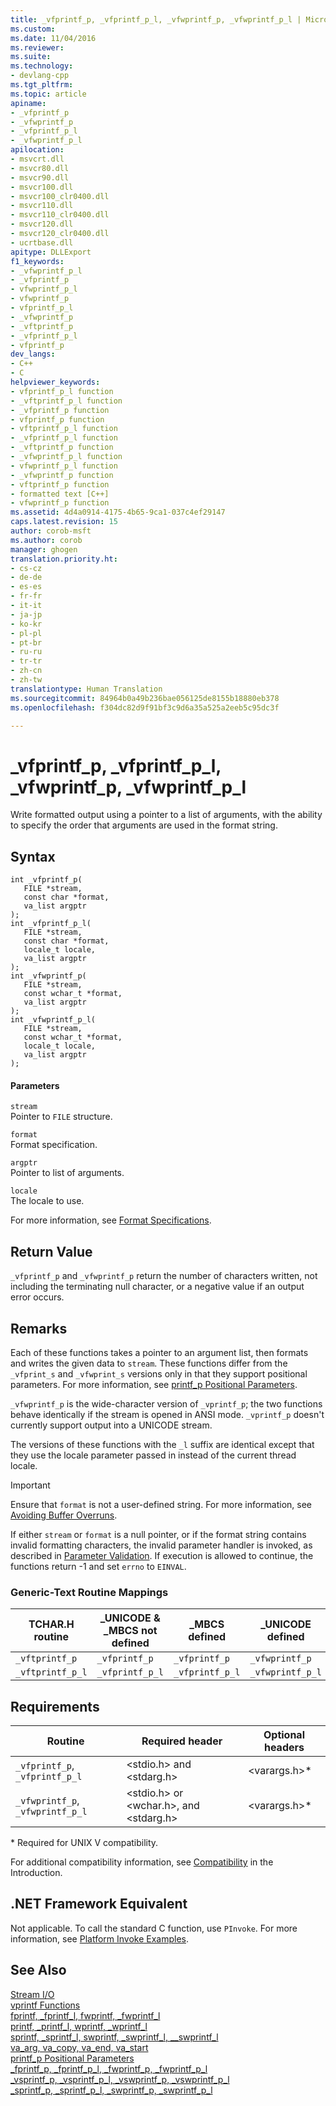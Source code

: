 ```yaml
---
title: _vfprintf_p, _vfprintf_p_l, _vfwprintf_p, _vfwprintf_p_l | Microsoft Docs
ms.custom: 
ms.date: 11/04/2016
ms.reviewer: 
ms.suite: 
ms.technology:
- devlang-cpp
ms.tgt_pltfrm: 
ms.topic: article
apiname:
- _vfprintf_p
- _vfwprintf_p
- _vfprintf_p_l
- _vfwprintf_p_l
apilocation:
- msvcrt.dll
- msvcr80.dll
- msvcr90.dll
- msvcr100.dll
- msvcr100_clr0400.dll
- msvcr110.dll
- msvcr110_clr0400.dll
- msvcr120.dll
- msvcr120_clr0400.dll
- ucrtbase.dll
apitype: DLLExport
f1_keywords:
- _vfwprintf_p_l
- _vfprintf_p
- vfwprintf_p_l
- vfwprintf_p
- vfprintf_p_l
- _vfwprintf_p
- _vftprintf_p
- _vfprintf_p_l
- vfprintf_p
dev_langs:
- C++
- C
helpviewer_keywords:
- vfprintf_p_l function
- _vftprintf_p_l function
- _vfprintf_p function
- vfprintf_p function
- vftprintf_p_l function
- _vfprintf_p_l function
- _vftprintf_p function
- _vfwprintf_p_l function
- vfwprintf_p_l function
- _vfwprintf_p function
- vftprintf_p function
- formatted text [C++]
- vfwprintf_p function
ms.assetid: 4d4a0914-4175-4b65-9ca1-037c4ef29147
caps.latest.revision: 15
author: corob-msft
ms.author: corob
manager: ghogen
translation.priority.ht:
- cs-cz
- de-de
- es-es
- fr-fr
- it-it
- ja-jp
- ko-kr
- pl-pl
- pt-br
- ru-ru
- tr-tr
- zh-cn
- zh-tw
translationtype: Human Translation
ms.sourcegitcommit: 84964b0a49b236bae056125de8155b18880eb378
ms.openlocfilehash: f304dc82d9f91bf3c9d6a35a525a2eeb5c95dc3f

---
```

# _vfprintf_p, _vfprintf_p_l, _vfwprintf_p, _vfwprintf_p_l
Write formatted output using a pointer to a list of arguments, with the ability to specify the order that arguments are used in the format string.  
  
## Syntax  
  
```  
int _vfprintf_p(  
   FILE *stream,  
   const char *format,  
   va_list argptr   
);  
int _vfprintf_p_l(  
   FILE *stream,  
   const char *format,  
   locale_t locale,  
   va_list argptr   
);  
int _vfwprintf_p(  
   FILE *stream,  
   const wchar_t *format,  
   va_list argptr   
);  
int _vfwprintf_p_l(  
   FILE *stream,  
   const wchar_t *format,  
   locale_t locale,  
   va_list argptr   
);  
```  
  
#### Parameters  
 `stream`  
 Pointer to `FILE` structure.  
  
 `format`  
 Format specification.  
  
 `argptr`  
 Pointer to list of arguments.  
  
 `locale`  
 The locale to use.  
  
 For more information, see [Format Specifications](../../c-runtime-library/format-specification-syntax-printf-and-wprintf-functions.md).  
  
## Return Value  
 `_vfprintf_p` and `_vfwprintf_p` return the number of characters written, not including the terminating null character, or a negative value if an output error occurs.  
  
## Remarks  
 Each of these functions takes a pointer to an argument list, then formats and writes the given data to `stream`. These functions differ from the `_vfprint_s` and `_vfwprint_s` versions only in that they support positional parameters. For more information, see [printf_p Positional Parameters](../../c-runtime-library/printf-p-positional-parameters.md).  
  
 `_vfwprintf_p` is the wide-character version of `_vprintf_p`; the two functions behave identically if the stream is opened in ANSI mode. `_vprintf_p` doesn't currently support output into a UNICODE stream.  
  
 The versions of these functions with the `_l` suffix are identical except that they use the locale parameter passed in instead of the current thread locale.  
  
> [!IMPORTANT]
>  Ensure that `format` is not a user-defined string. For more information, see [Avoiding Buffer Overruns](http://msdn.microsoft.com/library/windows/desktop/ms717795).  
  
 If either `stream` or `format` is a null pointer, or if the format string contains invalid formatting characters, the invalid parameter handler is invoked, as described in [Parameter Validation](../../c-runtime-library/parameter-validation.md). If execution is allowed to continue, the functions return -1 and set `errno` to `EINVAL`.  
  
### Generic-Text Routine Mappings  
  
|TCHAR.H routine|_UNICODE & _MBCS not defined|_MBCS defined|_UNICODE defined|  
|---------------------|------------------------------------|--------------------|-----------------------|  
|`_vftprintf_p`|`_vfprintf_p`|`_vfprintf_p`|`_vfwprintf_p`|  
|`_vftprintf_p_l`|`_vfprintf_p_l`|`_vfprintf_p_l`|`_vfwprintf_p_l`|  
  
## Requirements  
  
|Routine|Required header|Optional headers|  
|-------------|---------------------|----------------------|  
|`_vfprintf_p`, `_vfprintf_p_l`|\<stdio.h> and \<stdarg.h>|\<varargs.h>*|  
|`_vfwprintf_p`, `_vfwprintf_p_l`|\<stdio.h> or \<wchar.h>, and \<stdarg.h>|\<varargs.h>*|  
  
 \* Required for UNIX V compatibility.  
  
 For additional compatibility information, see [Compatibility](../../c-runtime-library/compatibility.md) in the Introduction.  
  
## .NET Framework Equivalent  
 Not applicable. To call the standard C function, use `PInvoke`. For more information, see [Platform Invoke Examples](http://msdn.microsoft.com/Library/15926806-f0b7-487e-93a6-4e9367ec689f).  
  
## See Also  
 [Stream I/O](../../c-runtime-library/stream-i-o.md)   
 [vprintf Functions](../../c-runtime-library/vprintf-functions.md)   
 [fprintf, _fprintf_l, fwprintf, _fwprintf_l](../../c-runtime-library/reference/fprintf-fprintf-l-fwprintf-fwprintf-l.md)   
 [printf, _printf_l, wprintf, _wprintf_l](../../c-runtime-library/reference/printf-printf-l-wprintf-wprintf-l.md)   
 [sprintf, _sprintf_l, swprintf, _swprintf_l, \__swprintf_l](../../c-runtime-library/reference/sprintf-sprintf-l-swprintf-swprintf-l-swprintf-l.md)   
 [va_arg, va_copy, va_end, va_start](../../c-runtime-library/reference/va-arg-va-copy-va-end-va-start.md)   
 [printf_p Positional Parameters](../../c-runtime-library/printf-p-positional-parameters.md)   
 [_fprintf_p, _fprintf_p_l, _fwprintf_p, _fwprintf_p_l](../../c-runtime-library/reference/fprintf-p-fprintf-p-l-fwprintf-p-fwprintf-p-l.md)   
 [_vsprintf_p, _vsprintf_p_l, _vswprintf_p, _vswprintf_p_l](../../c-runtime-library/reference/vsprintf-p-vsprintf-p-l-vswprintf-p-vswprintf-p-l.md)   
 [_sprintf_p, _sprintf_p_l, _swprintf_p, _swprintf_p_l](../../c-runtime-library/reference/sprintf-p-sprintf-p-l-swprintf-p-swprintf-p-l.md)


<!--HONumber=Jan17_HO1-->


